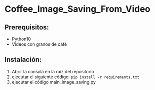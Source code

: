 # Coffee_Image_Saving_From_Video

## Prerequisitos:
* Python10
* Vídeos con granos de café

## Instalación:

1. Abrir la consola en la raíz del repositorio
2. ejecutar el siguiente código:
`pip install -r requirements.txt`
3. ejecutar el código main_image_saving.py
